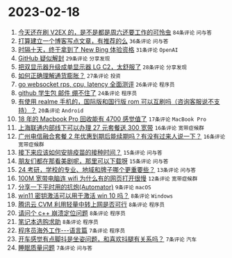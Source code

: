 # 2023-02-18

1. [今天还在刷 V2EX 的，是不是都是周六还要工作的可怜虫](https://www.v2ex.com/t/917154) `84条评论` `问与答`
1. [打算建立一个博客写点文章，有推荐的么](https://www.v2ex.com/t/917124) `36条评论` `问与答`
1. [时隔十天，终于拿到了 New Bing 体验资格](https://www.v2ex.com/t/917107) `31条评论` `OpenAI`
1. [GitHub 疑似解封](https://www.v2ex.com/t/917108) `29条评论` `分享发现`
1. [把双显示器升级成单显示器 LG C2，太舒服了](https://www.v2ex.com/t/917110) `28条评论` `分享发现`
1. [如何正确理解通货膨胀？](https://www.v2ex.com/t/917150) `27条评论` `投资`
1. [go websocket rps, cpu, latency 全面测评](https://www.v2ex.com/t/917122) `26条评论` `程序员`
1. [github 学生包 邮件 绷不住了](https://www.v2ex.com/t/917119) `24条评论` `程序员`
1. [有使用 realme 手机的，国际版和国行版 rom 可以互刷吗（咨询客服说不支持）？](https://www.v2ex.com/t/917159) `20条评论` `Android`
1. [18 年的 Macbook Pro 回收能有 4700 感觉值了](https://www.v2ex.com/t/917116) `17条评论` `MacBook Pro`
1. [上海联通内部线下可以办理 27 元套餐送 300 宽带](https://www.v2ex.com/t/917184) `16条评论` `宽带症候群`
1. [广州电信融合套餐 2 年优惠到期后能续期吗？有没有过来人说一下？](https://www.v2ex.com/t/917118) `16条评论` `宽带症候群`
1. [接下来应该如何安排疫苗的接种时间？](https://www.v2ex.com/t/917178) `15条评论` `问与答`
1. [朋友们都在那看美剧呢，那里可以下载呀](https://www.v2ex.com/t/917155) `15条评论` `问与答`
1. [24 考研，学校的专业、地域和牌子哪个更重要些？](https://www.v2ex.com/t/917164) `13条评论` `问与答`
1. [100M 宽带电脑连 wifi 为什么有的网页打开很慢](https://www.v2ex.com/t/917115) `12条评论` `宽带症候群`
1. [分享一下平时用的抗炮(Automator)](https://www.v2ex.com/t/917135) `9条评论` `macOS`
1. [win11 密钥激活可以用于激活 win 10 吗？](https://www.v2ex.com/t/917138) `8条评论` `Windows`
1. [腾讯云 CVM 利用轻量中转上网是否可行](https://www.v2ex.com/t/917136) `8条评论` `程序员`
1. [请问个 c++ 崩溃定位问题](https://www.v2ex.com/t/917130) `8条评论` `程序员`
1. [笔记本选购求助](https://www.v2ex.com/t/917128) `8条评论` `程序员`
1. [程序员海外工作---语言篇](https://www.v2ex.com/t/917168) `7条评论` `程序员`
1. [开车感觉有点脚抖是坐姿问题，和喜欢抖腿有关系吗？](https://www.v2ex.com/t/917143) `7条评论` `汽车`
1. [睡眠质量问题](https://www.v2ex.com/t/917120) `7条评论` `问与答`
